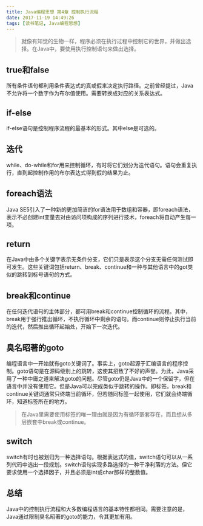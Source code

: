 ```yaml
---
title: Java编程思想 第4章 控制执行流程
date: 2017-11-19 14:49:26
tags: [读书笔记, Java编程思想]
---
```

> 就像有知觉的生物一样，程序必须在执行过程中控制它的世界，并做出选择。在Java中，要使用执行控制语句来做出选择。
<!--more-->
## true和false

所有条件语句都利用条件表达式的真或假来决定执行路径。之前曾经提过，Java不允许将一个数字作为布尔值使用。需要转换成对应的关系表达式。

## if-else

if-else语句是控制程序流程的最基本的形式。其中else是可选的。

## 迭代

while、do-while和for用来控制循环，有时将它们划分为迭代语句。语句会重复执行，直到起控制作用的布尔表达式得到假的结果为止。

## foreach语法

Java SE5引入了一种新的更加简洁的for语法用于数组和容器，即foreach语法，表示不必创建int变量去对由访问项构成的序列进行技术，foreach将自动产生每一项。

## return

在Java中由多个关键字表示无条件分支，它们只是表示这个分支无需任何测试即可发生。这些关键词包括return、break、continue和一种与其他语言中的got类似的跳转到标号语句的方式。

## break和continue

在任何迭代语句的主体部分，都可用break和continue控制循环的流程。其中，break用于强行推出循环，不执行循环中剩余的语句。而continue则停止执行当前的迭代，然后推出循环起始处，开始下一次迭代。

## 臭名昭著的goto

编程语言中一开始就有goto关键词了。事实上，goto起源于汇编语言的程序控制。goto语句是在源码级别上的跳转，这使其招致了不好的声誉。为此，Java采用了一种中庸之道来解决goto的问题。尽管goto仍是Java中的一个保留字，但在语言中并没有使用它。但是Java可以完成类似于跳转的操作。即标签。break和continue关键词通常只终端当前循环，但若随同标签一起使用，它们就会终端循环，知道标签所在的地方。

> 在Java里需要使用标签的唯一理由就是因为有循环嵌套存在，而且想从多层嵌套中break或continue。

## switch

switch有时也被划归为一种选择语句。根据表达式的值，switch语句可以从一系列代码中选出一段规划。switch语句实现多路选择的一种干净利落的方法。但它要求使用一个选择因子，并且必须是int或char那样的整数值。

## 总结

Java中的控制执行流程和大多数编程语言的基本特性都相同。需要注意的是，Java通过限制臭名昭著的goto的能力，令其更加有用。
